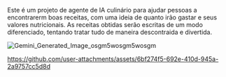 Este é um projeto de agente de IA culinário para ajudar pessoas a encontrarerm boas receitas, com uma ideia de quanto irão gastar e seus valores nutricionais.
As receitas obtidas serão escritas de um modo diferenciado, tentando tratar tudo de maneira descontraida e divertida.

![Gemini_Generated_Image_osgm5wosgm5wosgm](https://github.com/user-attachments/assets/693f360e-66a8-4dbd-9ce1-7970c375187a)



https://github.com/user-attachments/assets/6bf274f5-692e-410d-945a-2a9757cc5d8d


